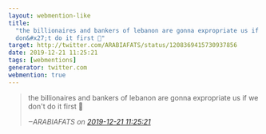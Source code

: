 ```yaml
---
layout: webmention-like
title:
  "the billionaires and bankers of lebanon are gonna expropriate us if we
  don&#x27;t do it first 💫"
target: http://twitter.com/ARABIAFATS/status/1208369415730937856
date: 2019-12-21 11:25:21
tags: [webmentions]
generator: twitter.com
webmention: true
---
```


<blockquote class="external-citation">
  <p>
    the billionaires and bankers of lebanon are gonna expropriate us if we don&#x27;t do it first 💫
  </p>
  <cite>‒<span class="p-author p-name">ARABIAFATS</span>
    on
    <a href="http://twitter.com/ARABIAFATS/status/1208369415730937856" rel="external nofollow" target="_blank">2019-12-21 11:25:21</a>
  </cite>
</blockquote>
